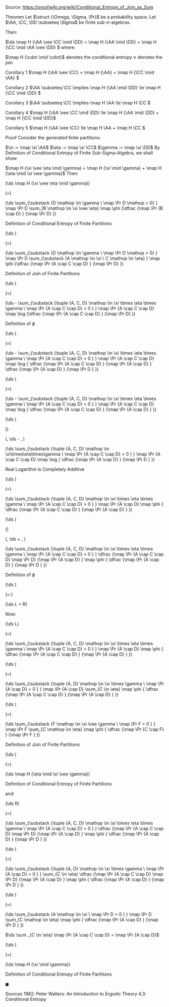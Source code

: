 # 

Source: https://proofwiki.org/wiki/Conditional_Entropy_of_Join_as_Sum



Theorem
Let $\struct {\Omega, \Sigma, \Pr}$ be a probability space.
Let $\AA, \CC, \DD \subseteq \Sigma$ be finite sub-$\sigma$-algebras.

Then:

$\ds \map H {\AA \vee \CC \mid \DD} = \map H {\AA \mid \DD} + \map H {\CC \mid \AA \vee \DD} $
where:

$\map H {\cdot \mid \cdot}$ denotes the conditional entropy
$\vee$ denotes the join


Corollary 1
$\map H {\AA \vee \CC} = \map H {\AA} + \map H {\CC \mid \AA} $


Corollary 2
$\AA \subseteq \CC \implies \map H {\AA \mid \DD} \le \map H {\CC \mid \DD} $


Corollary 3
$\AA \subseteq \CC \implies \map H \AA \le \map H \CC $


Corollary 4
$\map H {\AA \vee \CC \mid \DD} \le \map H {\AA \mid \DD} + \map H {\CC \mid \DD}$


Corollary 5
$\map H {\AA \vee \CC} \le \map H \AA + \map H \CC $


Proof
Consider the generated finite partitions:

$\xi := \map \xi \AA$
$\eta := \map \xi \CC$
$\gamma := \map \xi \DD$
By Definition of Conditional Entropy of Finite Sub-Sigma-Algebra, we shall show:

$\map H {\xi \vee \eta \mid \gamma} = \map H {\xi \mid \gamma} + \map H {\eta \mid \xi \vee \gamma}$
Then:














\(\ds \map H {\xi \vee \eta \mid \gamma}\)

\(=\)







\(\ds \sum_{\substack {D \mathop \in \gamma \\ \map \Pr D \mathop > 0} } \map \Pr D \sum_{B \mathop \in \xi \vee \eta} \map \phi {\dfrac {\map \Pr {B \cap D} } {\map \Pr D} }\)





Definition of Conditional Entropy of Finite Partitions














\(\ds \)

\(=\)







\(\ds \sum_{\substack {D \mathop \in \gamma \\ \map \Pr D \mathop > 0} } \map \Pr D \sum_{\substack {A \mathop \in \xi \\ C \mathop \in \eta} } \map \phi {\dfrac {\map \Pr {A \cap C \cap D} } {\map \Pr D} }\)





Definition of Join of Finite Partitions














\(\ds \)

\(=\)







\(\ds - \sum_{\substack {\tuple {A, C, D} \mathop \in \xi \times \eta \times \gamma \\ \map \Pr {A \cap C \cap D} > 0 } } \map \Pr {A \cap C \cap D} \map \log {\dfrac {\map \Pr {A \cap C \cap D} } {\map \Pr D} }\)





Definition of $\phi$














\(\ds \)

\(=\)







\(\ds - \sum_{\substack {\tuple {A, C, D} \mathop \in \xi \times \eta \times \gamma \\ \map \Pr {A \cap C \cap D} > 0 } } \map \Pr {A \cap C \cap D} \map \log { \dfrac {\map \Pr {A \cap C \cap D} } {\map \Pr {A \cap D} } \dfrac {\map \Pr {A \cap D} } {\map \Pr D } }\)




















\(\ds \)

\(=\)







\(\ds - \sum_{\substack {\tuple {A, C, D} \mathop \in \xi \times \eta \times \gamma \\ \map \Pr {A \cap C \cap D} > 0 } } \map \Pr {A \cap C \cap D} \map \log { \dfrac {\map \Pr {A \cap C \cap D} } {\map \Pr {A \cap D} } }\)




















\(\ds \)

\(\)





\(\, \ds - \, \)

\(\ds \sum_{\substack {\tuple {A, C, D} \mathop \in \xi\times\eta\times\gamma \\ \map \Pr {A \cap C \cap D} > 0 } } \map \Pr {A \cap C \cap D} \map \log { \dfrac {\map \Pr {A \cap D} } {\map \Pr D } }\)





Real Logarithm is Completely Additive














\(\ds \)

\(=\)







\(\ds \sum_{\substack {\tuple {A, C, D} \mathop \in \xi \times \eta \times \gamma \\ \map \Pr {A \cap C \cap D} > 0 } } \map \Pr {A \cap D} \map \phi { \dfrac {\map \Pr {A \cap C \cap D} } {\map \Pr {A \cap D} } }\)




















\(\ds \)

\(\)





\(\, \ds + \, \)

\(\ds \sum_{\substack {\tuple {A, C, D} \mathop \in \xi \times \eta \times \gamma \\ \map \Pr {A \cap C \cap D} > 0 } } \dfrac {\map \Pr {A \cap C \cap D} \map \Pr D} {\map \Pr {A \cap D} } \map \phi { \dfrac {\map \Pr {A \cap D} } {\map \Pr D } }\)





Definition of $\phi$














\(\ds \)

\(=:\)







\(\ds L + R\)









Now:














\(\ds L\)

\(=\)







\(\ds \sum_{\substack {\tuple {A, C, D} \mathop \in \xi \times \eta \times \gamma \\ \map \Pr {A \cap C \cap D} > 0 } } \map \Pr {A \cap D} \map \phi { \dfrac {\map \Pr {A \cap C \cap D} } {\map \Pr {A \cap D} } }\)




















\(\ds \)

\(=\)







\(\ds \sum_{\substack {\tuple {A, D} \mathop \in \xi \times \gamma \\ \map \Pr {A \cap D} > 0 } } \map \Pr {A \cap D} \sum_{C \in \eta} \map \phi { \dfrac {\map \Pr {A \cap C \cap D} } {\map \Pr {A \cap D} } }\)




















\(\ds \)

\(=\)







\(\ds \sum_{\substack {F \mathop \in \xi \vee \gamma \\ \map \Pr F > 0 } } \map \Pr F \sum_{C \mathop \in \eta} \map \phi { \dfrac {\map \Pr {C \cap F} } {\map \Pr F } }\)





Definition of Join of Finite Partitions














\(\ds \)

\(=\)







\(\ds \map H {\eta \mid \xi \vee \gamma}\)





Definition of Conditional Entropy of Finite Partitions



and:














\(\ds R\)

\(=\)







\(\ds \sum_{\substack {\tuple {A, C, D} \mathop \in \xi \times \eta \times \gamma \\ \map \Pr {A \cap C \cap D} > 0 } } \dfrac {\map \Pr {A \cap C \cap D} \map \Pr D} {\map \Pr {A \cap D} } \map \phi { \dfrac {\map \Pr {A \cap D} } {\map \Pr D } }\)




















\(\ds \)

\(=\)







\(\ds \sum_{\substack {\tuple {A, D} \mathop \in \xi \times \gamma \\ \map \Pr {A \cap D} > 0 } } \sum_{C \in \eta} \dfrac {\map \Pr {A \cap C \cap D} \map \Pr D} {\map \Pr {A \cap D} } \map \phi { \dfrac {\map \Pr {A \cap D} } {\map \Pr D } }\)




















\(\ds \)

\(=\)







\(\ds \sum_{\substack {A \mathop \in \xi \\ \map \Pr D > 0 } } \map \Pr D \sum_{C \mathop \in \eta} \map \phi { \dfrac {\map \Pr {A \cap D} } {\map \Pr D } }\)





$\ds \sum _{C \in \eta} \map \Pr {A \cap C \cap D} = \map \Pr {A \cap D}$














\(\ds \)

\(=\)







\(\ds \map H {\xi \mid \gamma}\)





Definition of Conditional Entropy of Finite Partitions



$\blacksquare$


Sources
1982: Peter Walters: An Introduction to Ergodic Theory $4.3$: Conditional Entropy




